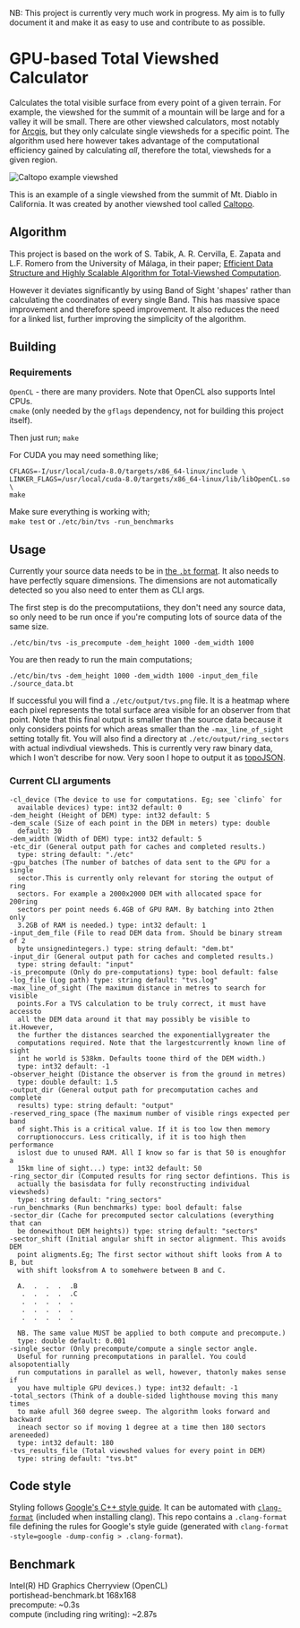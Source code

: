 NB: This project is currently very much work in progress. My aim is to fully document it and make it as easy to use and contribute to as possible.

# GPU-based Total Viewshed Calculator
Calculates the total visible surface from every point of a given terrain. For example, the viewshed for the summit of a mountain will be large and for a valley it will be small. There are other viewshed calculators, most notably for [Arcgis](http://pro.arcgis.com/en/pro-app/tool-reference/3d-analyst/viewshed.htm<Paste>), but they only calculate single viewsheds for a specific point. The algorithm used here however takes advantage of the computational efficiency gained by calculating *all*, therefore the total, viewsheds for a given region.

![Caltopo example viewshed](https://2.bp.blogspot.com/-wgkILUyFc7g/UZa6igZWQ0I/AAAAAAAAAJc/URPpKFTpVxM/s1600/Screen+shot+2013-05-17+at+3.09.13+PM.png)

This is an example of a single viewshed from the summit of Mt. Diablo in California. It was created by another viewshed tool called [Caltopo](https://caltopo.com).

## Algorithm
This project is based on the work of S. Tabik, A. R. Cervilla, E. Zapata and L.F. Romero from the University of Málaga, in their paper; [Efficient Data Structure and Highly Scalable Algorithm for Total-Viewshed Computation](www.ac.uma.es/~siham/STARS.pdf).

However it deviates significantly by using Band of Sight 'shapes' rather than calculating the coordinates of every single Band. This has massive space improvement and therefore speed improvement. It also reduces the need for a linked list, further improving the simplicity of the algorithm.

## Building

### Requirements
`OpenCL` - there are many providers. Note that OpenCL also supports Intel CPUs.    
`cmake` (only needed by the `gflags` dependency, not for building this project itself).

Then just run;
`make`

For CUDA you may need something like;
```
CFLAGS=-I/usr/local/cuda-8.0/targets/x86_64-linux/include \
LINKER_FLAGS=/usr/local/cuda-8.0/targets/x86_64-linux/lib/libOpenCL.so \
make
```

Make sure everything is working with;    
`make test` or `./etc/bin/tvs -run_benchmarks`

## Usage

Currently your source data needs to be in [the `.bt` format](http://vterrain.org/Implementation/Formats/BT.html). It also needs to have perfectly square dimensions. The dimensions are not automatically detected so you also need to enter them as CLI args.

The first step is do the precomputatiions, they don't need any source data, so only need to be run once if you're computing lots of source data of the same size.

`./etc/bin/tvs -is_precompute -dem_height 1000 -dem_width 1000`

You are then ready to run the main computations;

`./etc/bin/tvs -dem_height 1000 -dem_width 1000 -input_dem_file ./source_data.bt`

If successful you will find a `./etc/output/tvs.png` file. It is a heatmap where each pixel represents the total surface area visible for an observer from that point. Note that this final output is smaller than the source data because it only considers points for which areas smaller than the `-max_line_of_sight` setting totally fit. You will also find a directory at `./etc/output/ring_sectors` with actual indivdiual viewsheds. This is currently very raw binary data, which I won't describe for now. Very soon I hope to output it as [topoJSON](https://github.com/topojson/topojson).

### Current CLI arguments
```
-cl_device (The device to use for computations. Eg; see `clinfo` for
  available devices) type: int32 default: 0
-dem_height (Height of DEM) type: int32 default: 5
-dem_scale (Size of each point in the DEM in meters) type: double
  default: 30
-dem_width (Width of DEM) type: int32 default: 5
-etc_dir (General output path for caches and completed results.)
  type: string default: "./etc"
-gpu_batches (The number of batches of data sent to the GPU for a single
  sector.This is currently only relevant for storing the output of ring
  sectors. For example a 2000x2000 DEM with allocated space for 200ring
  sectors per point needs 6.4GB of GPU RAM. By batching into 2then only
  3.2GB of RAM is needed.) type: int32 default: 1
-input_dem_file (File to read DEM data from. Should be binary stream of 2
  byte unsignedintegers.) type: string default: "dem.bt"
-input_dir (General output path for caches and completed results.)
  type: string default: "input"
-is_precompute (Only do pre-computations) type: bool default: false
-log_file (Log path) type: string default: "tvs.log"
-max_line_of_sight (The maximum distance in metres to search for visible
  points.For a TVS calculation to be truly correct, it must have accessto
  all the DEM data around it that may possibly be visible to it.However,
  the further the distances searched the exponentiallygreater the
  computations required. Note that the largestcurrently known line of sight
  int he world is 538km. Defaults toone third of the DEM width.)
  type: int32 default: -1
-observer_height (Distance the observer is from the ground in metres)
  type: double default: 1.5
-output_dir (General output path for precomputation caches and complete
  results) type: string default: "output"
-reserved_ring_space (The maximum number of visible rings expected per band
  of sight.This is a critical value. If it is too low then memory
  corruptionoccurs. Less critically, if it is too high then performance
  islost due to unused RAM. All I know so far is that 50 is enoughfor a
  15km line of sight...) type: int32 default: 50
-ring_sector_dir (Computed results for ring sector defintions. This is
  actually the basisdata for fully reconstructing individual viewsheds)
  type: string default: "ring_sectors"
-run_benchmarks (Run benchmarks) type: bool default: false
-sector_dir (Cache for precomputed sector calculations (everything that can
  be donewithout DEM heights)) type: string default: "sectors"
-sector_shift (Initial angular shift in sector alignment. This avoids DEM
  point aligments.Eg; The first sector without shift looks from A to B, but
  with shift looksfrom A to somehwere between B and C.

  A.  .  .  .  .B
   .  .  .  .  .C
   .  .  .  .  .
   .  .  .  .  .
   .  .  .  .  .

  NB. The same value MUST be applied to both compute and precompute.)
  type: double default: 0.001
-single_sector (Only precompute/compute a single sector angle.
  Useful for running precomputations in parallel. You could alsopotentially
  run computations in parallel as well, however, thatonly makes sense if
  you have multiple GPU devices.) type: int32 default: -1
-total_sectors (Think of a double-sided lighthouse moving this many times
  to make afull 360 degree sweep. The algorithm looks forward and backward
  ineach sector so if moving 1 degree at a time then 180 sectors areneeded)
  type: int32 default: 180
-tvs_results_file (Total viewshed values for every point in DEM)
  type: string default: "tvs.bt"
```

## Code style
Styling follows [Google's C++ style guide](https://google.github.io/styleguide/cppguide.html).
It can be automated with [`clang-format`](https://clang.llvm.org/docs/ClangFormat.html) (included when installing clang). This repo contains a `.clang-format` file defining the rules for Google's style guide (generated with `clang-format -style=google -dump-config > .clang-format`).

## Benchmark
Intel(R) HD Graphics Cherryview (OpenCL)    
portishead-benchmark.bt 168x168   
precompute: ~0.3s   
compute (including ring writing): ~2.87s   

